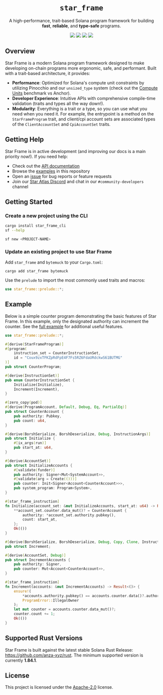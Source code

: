 <h1 align="center">
  <code>star_frame</code>
</h1>
<p align="center">
  A high-performance, trait-based Solana program framework for building <strong>fast</strong>, <strong>reliable</strong>, and <strong>type-safe</strong> programs.
</p>

<p align="center">
  <a href="https://crates.io/crates/star_frame"><img src="https://img.shields.io/crates/v/star_frame?logo=rust" /></a>
  <a href="https://docs.rs/star_frame"><img src="https://img.shields.io/docsrs/star_frame?logo=docsdotrs" /></a>
  <a href="https://github.com/staratlasmeta/star_frame/actions/workflows/ci.yml"><img src="https://img.shields.io/github/actions/workflow/status/staratlasmeta/star_frame/ci.yml?logo=GitHub" /></a>
  <a href="LICENSE"><img src="https://img.shields.io/badge/license-Apache%202.0-blue" /></a>
</p>

## Overview

Star Frame is a modern Solana program framework designed to make developing on-chain programs more ergonomic, safe, and performant. Built with a trait-based architecture, it provides:

-   **Performance**: Optimized for Solana's compute unit constraints by utilizing Pinocchio and our `unsized_type` system (check out the [Compute Units](/example_programs/bench/COMPUTE_UNITS.md) benchmark vs Anchor).
-   **Developer Experience**: Intuitive APIs with comprehensive compile-time validation (traits and types all the way down!).
-   **Modularity**: Everything is a trait or a type, so you can use what you need when you need it. For example, the entrypoint is a method on the `StarFrameProgram` trait, and client/cpi account sets are associated types of the `ClientAccountSet` and `CpiAccountSet` traits.

## Getting Help

Star Frame is in active development (and improving our docs is a main priority now!). If you need help:

-   Check out the [API documentation](https://docs.rs/star_frame)
-   Browse the [examples](/example_programs/) in this repository
-   Open an [issue](https://github.com/staratlasmeta/star_frame/issues) for bug reports or feature requests
-   Join our [Star Atlas Discord](https://discord.gg/gahmBHsc) and chat in our `#community-developers` channel

## Getting Started

### Create a new project using the CLI

```bash
cargo install star_frame_cli
sf --help
```

```bash
sf new <PROJECT-NAME>
```

### Update an existing project to use Star Frame

Add `star_frame` and `bytemuck` to your `Cargo.toml`:

```shell
cargo add star_frame bytemuck
```

Use the `prelude` to import the most commonly used traits and macros:

```rs
use star_frame::prelude::*;
```

## Example

Below is a simple counter program demonstrating the basic features of Star Frame. In this example, only the designated authority can increment the counter.
See the [full example](/example_programs/simple_counter/src/lib.rs) for additional useful features.

```rust
use star_frame::prelude::*;

#[derive(StarFrameProgram)]
#[program(
    instruction_set = CounterInstructionSet,
    id = "Coux9zxTFKZpRdFpE4F7Fs5RZ6FdaURdckwS61BUTMG"
)]
pub struct CounterProgram;

#[derive(InstructionSet)]
pub enum CounterInstructionSet {
    Initialize(Initialize),
    Increment(Increment),
}

#[zero_copy(pod)]
#[derive(ProgramAccount, Default, Debug, Eq, PartialEq)]
pub struct CounterAccount {
    pub authority: Pubkey,
    pub count: u64,
}

#[derive(BorshSerialize, BorshDeserialize, Debug, InstructionArgs)]
pub struct Initialize {
    #[ix_args(run)]
    pub start_at: u64,
}

#[derive(AccountSet)]
pub struct InitializeAccounts {
    #[validate(funder)]
    pub authority: Signer<Mut<SystemAccount>>,
    #[validate(arg = Create(()))]
    pub counter: Init<Signer<Account<CounterAccount>>>,
    pub system_program: Program<System>,
}

#[star_frame_instruction]
fn Initialize(account_set: &mut InitializeAccounts, start_at: u64) -> Result<()> {
    **account_set.counter.data_mut()? = CounterAccount {
        authority: *account_set.authority.pubkey(),
        count: start_at,
    };
    Ok(())
}

#[derive(BorshSerialize, BorshDeserialize, Debug, Copy, Clone, InstructionArgs)]
pub struct Increment;

#[derive(AccountSet, Debug)]
pub struct IncrementAccounts {
    pub authority: Signer,
    pub counter: Mut<Account<CounterAccount>>,
}

#[star_frame_instruction]
fn Increment(accounts: &mut IncrementAccounts) -> Result<()> {
    ensure!(
        *accounts.authority.pubkey() == accounts.counter.data()?.authority,
        ProgramError::IllegalOwner
    );
    let mut counter = accounts.counter.data_mut()?;
    counter.count += 1;
    Ok(())
}
```

## Supported Rust Versions

Star Frame is built against the latest stable Solana Rust Release: https://github.com/anza-xyz/rust. The minimum supported version is currently **1.84.1**.

## License

This project is licensed under the [Apache-2.0](LICENSE) license.
